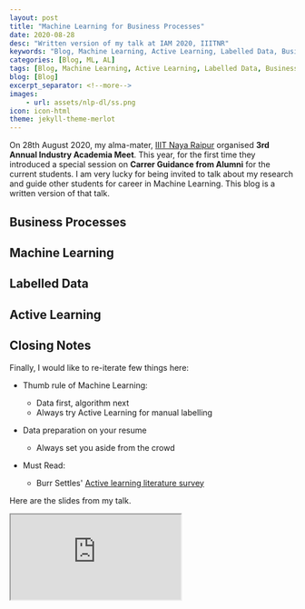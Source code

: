 ```yaml
---
layout: post
title: "Machine Learning for Business Processes"
date: 2020-08-28
desc: "Written version of my talk at IAM 2020, IIITNR"
keywords: "Blog, Machine Learning, Active Learning, Labelled Data, Business Processes"
categories: [Blog, ML, AL]
tags: [Blog, Machine Learning, Active Learning, Labelled Data, Business Processes]
blog: [Blog]
excerpt_separator: <!--more-->
images: 
    - url: assets/nlp-dl/ss.png
icon: icon-html
theme: jekyll-theme-merlot
---
```


On 28th August 2020, my alma-mater, [IIIT Naya Raipur](https://www.iiitnr.ac.in/) organised **3rd Annual Industry Academia Meet**. This year, for the first time they introduced a special session on **Carrer Guidance from Alumni** for the current students. I am very lucky for being invited to talk about my research and guide other students for career in Machine Learning. This blog is a written version of that talk.

<!--more-->

## Business Processes

## Machine Learning

## Labelled Data

## Active Learning

## Closing Notes
Finally, I would like to re-iterate few things here:

- Thumb rule of Machine Learning: 
    - Data first, algorithm next
    - Always try Active Learning for manual labelling

- Data preparation on your resume
    - Always set you aside from the crowd

- Must Read:
    - Burr Settles' [Active learning literature survey](http://burrsettles.com/pub/settles.activelearning.pdf)

Here are the slides from my talk.

<!-- <div class="h_embed">
    <embed src="https://panditu2015.github.io/AL_Slides.pdf" allowfullscreen/>
</div> -->

<div>
    <iframe src="https://panditu2015.github.io/AL_Slides.pdf"><ifrmae/>
</div>
